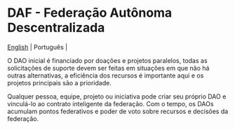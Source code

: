 # DAF - Federação Autônoma Descentralizada

[English](./README.md) | Português | 

O DAO inicial é financiado por doações e projetos paralelos,
todas as solicitações de suporte devem ser feitas em situações em que não há outras alternativas,
a eficiência dos recursos é importante aqui e os projetos principais são a prioridade.

Qualquer pessoa, equipe, projeto ou iniciativa pode criar seu próprio DAO e vinculá-lo ao contrato inteligente da federação.
Com o tempo, os DAOs acumulam pontos federativos e poder de voto sobre recursos e decisões da federação.
